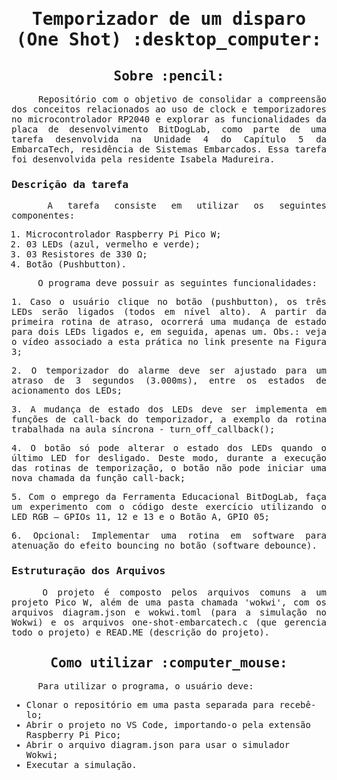 <samp>
<h1 align="center"> Temporizador de um disparo (One Shot) :desktop_computer: </h1>
  
<h2 align="center"> Sobre :pencil: </h2>

<p align="justify"> &emsp;&emsp;&emsp;&emsp; Repositório com o objetivo de consolidar a compreensão dos conceitos relacionados ao uso de clock e temporizadores no microcontrolador RP2040 e explorar as funcionalidades da placa de desenvolvimento BitDogLab, como parte de uma tarefa desenvolvida na Unidade 4 do Capítulo 5 da EmbarcaTech, residência de Sistemas Embarcados. Essa tarefa foi desenvolvida pela residente Isabela Madureira.

<h3> Descrição da tarefa </h3>

<p align="justify"> &emsp;&emsp;&emsp;&emsp; A tarefa consiste em utilizar os seguintes componentes:

  1. Microcontrolador Raspberry Pi Pico W;
  2. 03 LEDs (azul, vermelho e verde);
  3. 03 Resistores de 330 Ω;
  4. Botão (Pushbutton).

 &emsp;&emsp;&emsp;&emsp; O programa deve possuir as seguintes funcionalidades:

<p align="justify">  1. Caso o usuário clique no botão (pushbutton), os três LEDs serão ligados (todos em nível alto). A partir da primeira rotina de atraso, ocorrerá uma mudança de estado para dois LEDs ligados e, em seguida, apenas um. Obs.: veja o vídeo associado a esta prática no link presente na Figura 3; </p>
<p align="justify">  2. O temporizador do alarme deve ser ajustado para um atraso de 3 segundos (3.000ms), entre os estados de acionamento dos LEDs; </p>
<p align="justify">  3. A mudança de estado dos LEDs deve ser implementa em funções de call-back do temporizador, a exemplo da rotina trabalhada na aula síncrona - turn_off_callback(); </p>
<p align="justify">  4. O botão só pode alterar o estado dos LEDs quando o último LED for desligado. Deste modo, durante a execução das rotinas de temporização, o botão não pode iniciar uma nova chamada da função call-back; </p>
<p align="justify">  5. Com o emprego da Ferramenta Educacional BitDogLab, faça um experimento com o código deste exercício utilizando o LED RGB – GPIOs 11, 12 e 13 e o Botão A, GPIO 05; </p>
<p align="justify">  6. Opcional: Implementar uma rotina em software para atenuação do efeito bouncing no botão (software debounce). </p>

<h3> Estruturação dos Arquivos </h3>

<p align="justify"> &emsp;&emsp;&emsp;&emsp; O projeto é composto pelos arquivos comuns a um projeto Pico W, além de uma pasta chamada 'wokwi', com os arquivos diagram.json e wokwi.toml (para a simulação no Wokwi) e os arquivos one-shot-embarcatech.c (que gerencia todo o projeto) e READ.ME (descrição do projeto).

<h2></h2>
<h2 align="center"> Como utilizar :computer_mouse: </h2>

<p align="justify"> &emsp;&emsp;&emsp;&emsp; Para utilizar o programa, o usuário deve:

- Clonar o repositório em uma pasta separada para recebê-lo;
- Abrir o projeto no VS Code, importando-o pela extensão Raspberry Pi Pico;
- Abrir o arquivo diagram.json para usar o simulador Wokwi;
- Executar a simulação.

</samp>
